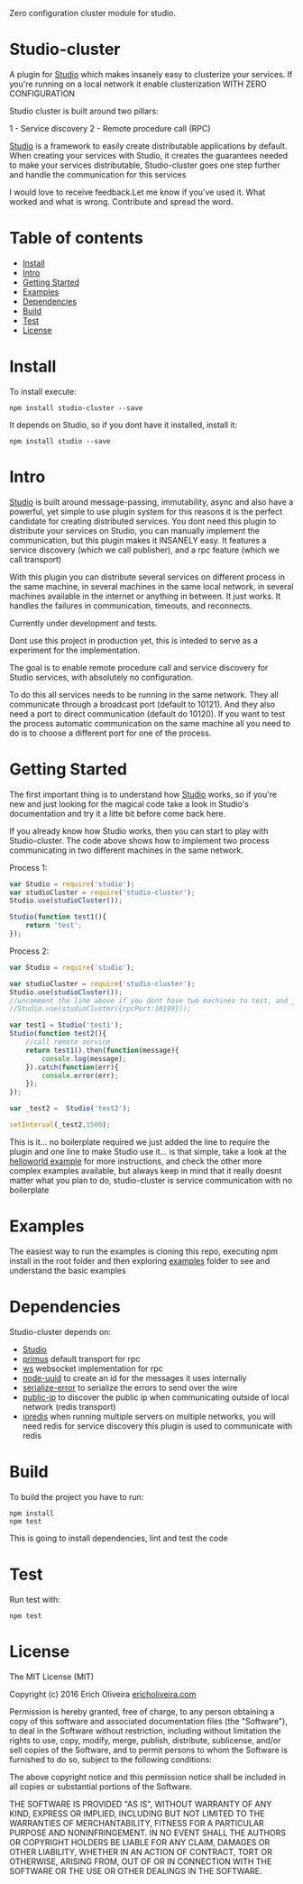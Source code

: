 Zero configuration cluster module for studio.

Studio-cluster
=========

A plugin for [Studio](https://github.com/ericholiveira/studio) which makes insanely easy to clusterize your services.
If you're running on a local network it enable clusterization WITH ZERO CONFIGURATION

Studio cluster is built around two pillars:

1 - Service discovery
2 - Remote procedure call (RPC)

[Studio](https://github.com/ericholiveira/studio) is a framework to easily create distributable applications by default.
When creating your services with Studio, it creates the guarantees needed to make your services distributable, Studio-cluster goes one step further
and handle the communication for this services

I would love to receive feedback.Let me know if you've used it. What worked and what is wrong. Contribute and spread the word.

Table of contents
========

- [Install](#install)
- [Intro](#intro)
- [Getting Started](#getting-started)
- [Examples](#examples)
- [Dependencies](#dependencies)
- [Build](#build)
- [Test](#test)
- [License](#license)

Install
========

To install execute:

    npm install studio-cluster --save

It depends on Studio, so if you dont have it installed, install it:

	npm install studio --save

Intro
========

[Studio](https://github.com/ericholiveira/studio) is built around message-passing, immutability, async and also have a powerful, yet simple to use plugin system
for this reasons it is the perfect candidate for creating distributed services. You dont need this plugin to distribute your services on Studio, you can manually
implement the communication, but this plugin makes it INSANELY easy. It features a service discovery (which we call publisher), and a rpc feature (which we call
transport)

With this plugin you can distribute several services on different process in the same machine, in several machines in the same local network, in several machines
available in the internet or anything in between. It just works. It handles the failures in communication, timeouts, and reconnects.



Currently under development and tests.

Dont use this project in production yet, this is inteded to serve as a experiment for the implementation.

The goal is to enable remote procedure call and service discovery for Studio services, with absolutely no configuration.

To do this all services needs to be running in the same network. They all communicate through a broadcast port (default to 10121). And they also need a port 
to direct communication (default do 10120). If you want to test the process automatic communication on the same machine all you need to do is to choose a different port for one of the process.


Getting Started
========

The first important thing is to understand how [Studio](https://github.com/ericholiveira/studio) works, so if you're new and just looking for the magical code
take a look in Studio's documentation and try it a litte bit before come back here.

If you already know how Studio works, then you can start to play with Studio-cluster. The code above shows how to implement two process communicating in 
two different machines in the same network.

Process 1:

```js
var Studio = require('studio');
var studioCluster = require('studio-cluster');
Studio.use(studioCluster());

Studio(function test1(){
    return 'test';
});

```

Process 2:

```js
var Studio = require('studio');

var studioCluster = require('studio-cluster');
Studio.use(studioCluster());
//uncomment the line above if you dont have two machines to test, and just want to see two process in the same machine communicating
//Studio.use(studioCluster({rpcPort:10199}));

var test1 = Studio('test1');
Studio(function test2(){
    //call remote service
    return test1().then(function(message){
        console.log(message);
    }).catch(function(err){
        console.error(err);
    });
});

var _test2 =  Studio('test2');

setInterval(_test2,1500);
```

This is it... no boilerplate required we just added the line to require the plugin and one line to make Studio use it... is that simple,
take a look at the [helloworld example](https://github.com/ericholiveira/studio-cluster/tree/master/examples/helloworld) for more instructions, and 
check the other more complex examples available, but always keep in mind that it really doesnt matter what you plan to do, studio-cluster
is service communication with no boilerplate

Examples
========

The easiest way to run the examples is cloning this repo, executing npm install in the root folder and then exploring [examples](https://github.com/ericholiveira/studio-cluster/tree/master/examples/) folder to see and understand the basic examples

Dependencies
========
Studio-cluster depends on:
- [Studio](https://github.com/ericholiveira/studio)
- [primus](https://github.com/primus/primus) default transport for rpc
- [ws](https://github.com/websockets/ws) websocket implementation for rpc
- [node-uuid](https://github.com/broofa/node-uuid) to create an id for the messages it uses internally
- [serialize-error](https://github.com/sindresorhus/serialize-error) to serialize the errors to send over the wire
- [public-ip](https://github.com/sindresorhus/public-ip) to discover the public ip when communicating outside of local network (redis transport)
- [ioredis](https://github.com/luin/ioredis) when running multiple servers on multiple networks, you will need redis for service discovery this 
plugin is used to communicate with redis

Build
========

To build the project you have to run:

    npm install
    npm test

This is going to install dependencies, lint and test the code

Test
========

Run test with:

    npm test

License
========

The MIT License (MIT)

Copyright (c) 2016 Erich Oliveira [ericholiveira.com](http://ericholiveira.com)

Permission is hereby granted, free of charge, to any person obtaining a copy
of this software and associated documentation files (the "Software"), to deal
in the Software without restriction, including without limitation the rights
to use, copy, modify, merge, publish, distribute, sublicense, and/or sell
copies of the Software, and to permit persons to whom the Software is
furnished to do so, subject to the following conditions:

The above copyright notice and this permission notice shall be included in
all copies or substantial portions of the Software.

THE SOFTWARE IS PROVIDED "AS IS", WITHOUT WARRANTY OF ANY KIND, EXPRESS OR
IMPLIED, INCLUDING BUT NOT LIMITED TO THE WARRANTIES OF MERCHANTABILITY,
FITNESS FOR A PARTICULAR PURPOSE AND NONINFRINGEMENT. IN NO EVENT SHALL THE
AUTHORS OR COPYRIGHT HOLDERS BE LIABLE FOR ANY CLAIM, DAMAGES OR OTHER
LIABILITY, WHETHER IN AN ACTION OF CONTRACT, TORT OR OTHERWISE, ARISING FROM,
OUT OF OR IN CONNECTION WITH THE SOFTWARE OR THE USE OR OTHER DEALINGS IN
THE SOFTWARE.
